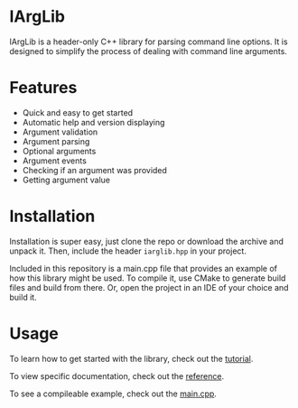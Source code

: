 # IArgLib

IArgLib is a header-only C++ library for parsing command line options. It is designed to simplify the process of dealing with command line arguments.

# Features

* Quick and easy to get started
* Automatic help and version displaying
* Argument validation
* Argument parsing
* Optional arguments
* Argument events
* Checking if an argument was provided
* Getting argument value

# Installation

Installation is super easy, just clone the repo or download the archive and unpack it. Then, include the header `iarglib.hpp` in your project.

Included in this repository is a main.cpp file that provides an example of how this library might be used. To compile it, use CMake to generate build files and build from there. Or, open the project in an IDE of your choice and build it.

# Usage

To learn how to get started with the library, check out the [tutorial](tutorial.md).

To view specific documentation, check out the [reference](reference.md).

To see a compileable example, check out the [main.cpp](src/main.cpp).

